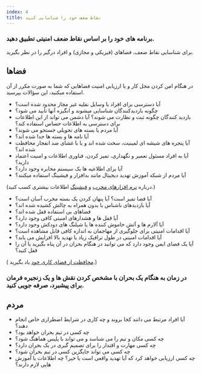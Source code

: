 ```yaml
---
index: 4
title: نقاط ضعف خود را شناسایی کنید
---
```

### برنامه های خود را بر اساس نقاط ضعف امنیتی تطبیق دهید.

برای شناسایی نقاط ضعف، فضاهای (فیزیکی و مجازی) و افراد درگیر را در نظر بگیرید.

## فضاها

در هنگام امن کردن محل کار و یا ارزیابی امنیت فضاهایی که شما به صورت مکرر از آن استفاده میکنید، این سؤالات بپرسید.

* آیا دسترسی برای افراد یا وسایل نقلیه غیر مجاز محدود شده است؟
* چگونه بازدیدکنندگان شناسایی میشوند و انگیزه آنها تأیید می شود؟
* بازدید کنندگان چگونه ثبت و نظارت می شوند؟ آیا دشمن می تواند از این اطلاعات برای دسترسی به اطلاعات حساس استفاده کند؟
* آیا مردم یا بسته های تحویلی جستجو می شوند؟
* آیا نامه ها و بسته ها جدا شده اند؟
* آیا پنجره های شیشه ای لمینیت، سخت شده اند و یا با غشای ضد انفجار محافظت شده اند؟
* آیا به افراد مسئول تعمیر و نگهداری، تمیز کردن، فناوری اطلاعات و امنیت اعتماد دارید؟
* آیا برای اطلاعیه ها یک سیستم مخابره وجود دارد؟
* آیا مردم  از شبکه آموزش تهدید دیجیتال مانند بدافزار و فیشینگ استفاده میکنند؟

(درباره [نرم افزارهای مخرب](umbrella://information/malware/beginner) و [فیشینگ](umbrella://communications/phishing/beginner) اطلاعات بیشتری کسب کنید.)

* آیا فضا تمیز است؟ آیا پنهان کردن یک بسته مخرب آسان است؟
* آیا بازدیدهای ناشناس یا بدون همراه به چالش کشیده شده اند؟
* فضاهای بی استفاده قفل شده اند؟
* آیا قفل ها و هشدارهای امنیتی کافی وجود دارد؟
* آیا آلارم ها و آتش خاموش کننده ها یا شیلنگ های دودکش وجود دارد؟
* آیا اقدامات امنیتی برای جلوگیری از مهاجمان به اندازه کافی قابل مشاهده است؟
* آیا اقدامات امنیتی در طول ترافیک زیاد یا تهدید بالا افزایش می یابد؟
* آیا یک فضای ایمن وجود دارد که می توانید در هنگام بحران در آن پناه بگیرید یا آن را قفل کنید؟

( [محافظت از فضای کاری خود](umbrella://information/protect-your-workspace) یاد بگیرید.)

### در زمان به هنگام یک بحران با مشخص کردن نقش ها و یک زنجیره فرمان برای پیشبرد، صرفه جویی کنید. 

## مردم

* آیا افراد مرتبط می دانند کجا بروند و چه کاری در شرایط اضطراری خاص انجام دهند؟
* چه کسی در تیم بحران خواهد بود؟
* چه کسی مکان و تیم را می شناسد و می تواند با پلیس هماهنگ شود؟
* چه کسی مهارت و اقتدار را برای تصمیم گیری در یک بحران دارد؟
* چه کسی می تواند جایگزین کسی در تیم بحران شود؟
* چه کسی ارزیابی خواهد کرد که آیا تهدید واقعی است یا خیر؟ چه اطلاعات یا آموزش هایی لازم دارند؟